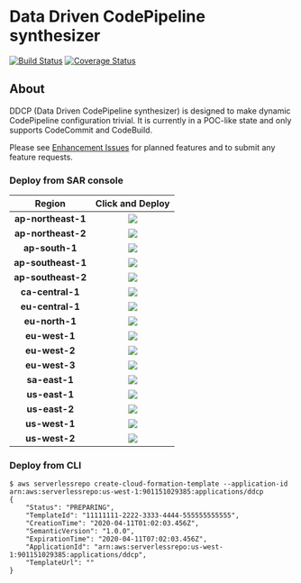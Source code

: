# Data Driven CodePipeline synthesizer

[![Build Status](https://ddcp-pipeline-badgeassetsdd232fa513-16aet7pptdyyx.s3-us-west-1.amazonaws.com/876f717f1bd19c4fd7d20b880a3c010fbe55ebc7)](https://us-west-1.console.aws.amazon.com/codesuite/codepipeline/pipelines/ddcp-build/view?region=us-west-1)
[![Coverage Status](https://coveralls.io/repos/github/curquhart/ddcp/badge.svg?branch=master)](https://coveralls.io/github/curquhart/ddcp?branch=master)

About
-----
DDCP (Data Driven CodePipeline synthesizer) is designed to make dynamic CodePipeline
configuration trivial. It is currently in a POC-like state and only supports CodeCommit and CodeBuild.

Please see [Enhancement Issues](https://github.com/curquhart/ddcp/labels/enhancement) for planned features and to
submit any feature requests.

### Deploy from SAR console
|        Region        |                    Click and Deploy                     |
| :----------------: | :----------------------------------------------------------: |
|  **ap-northeast-1**  |[![](https://img.shields.io/badge/SAR-Deploy%20Now-yellow.svg)](https://deploy.serverlessrepo.app/ap-northeast-1/?app=arn:aws:serverlessrepo:ap-northeast-1:901151029385:applications/ddcp)|
|  **ap-northeast-2**  |[![](https://img.shields.io/badge/SAR-Deploy%20Now-yellow.svg)](https://deploy.serverlessrepo.app/ap-northeast-2/?app=arn:aws:serverlessrepo:ap-northeast-2:901151029385:applications/ddcp)|
|  **ap-south-1**  |[![](https://img.shields.io/badge/SAR-Deploy%20Now-yellow.svg)](https://deploy.serverlessrepo.app/ap-south-1/?app=arn:aws:serverlessrepo:ap-south-1:901151029385:applications/ddcp)|
|  **ap-southeast-1**  |[![](https://img.shields.io/badge/SAR-Deploy%20Now-yellow.svg)](https://deploy.serverlessrepo.app/ap-southeast-1/?app=arn:aws:serverlessrepo:ap-southeast-1:901151029385:applications/ddcp)|
|  **ap-southeast-2**  |[![](https://img.shields.io/badge/SAR-Deploy%20Now-yellow.svg)](https://deploy.serverlessrepo.app/ap-southeast-2/?app=arn:aws:serverlessrepo:ap-southeast-2:901151029385:applications/ddcp)|
|  **ca-central-1**  |[![](https://img.shields.io/badge/SAR-Deploy%20Now-yellow.svg)](https://deploy.serverlessrepo.app/ca-central-1/?app=arn:aws:serverlessrepo:ca-central-1:901151029385:applications/ddcp)|
|  **eu-central-1**  |[![](https://img.shields.io/badge/SAR-Deploy%20Now-yellow.svg)](https://deploy.serverlessrepo.app/eu-central-1/?app=arn:aws:serverlessrepo:eu-central-1:901151029385:applications/ddcp)|
|  **eu-north-1**  |[![](https://img.shields.io/badge/SAR-Deploy%20Now-yellow.svg)](https://deploy.serverlessrepo.app/eu-north-1/?app=arn:aws:serverlessrepo:eu-north-1:901151029385:applications/ddcp)|
|  **eu-west-1**  |[![](https://img.shields.io/badge/SAR-Deploy%20Now-yellow.svg)](https://deploy.serverlessrepo.app/eu-west-1/?app=arn:aws:serverlessrepo:eu-west-1:901151029385:applications/ddcp)|
|  **eu-west-2**  |[![](https://img.shields.io/badge/SAR-Deploy%20Now-yellow.svg)](https://deploy.serverlessrepo.app/eu-west-2/?app=arn:aws:serverlessrepo:eu-west-2:901151029385:applications/ddcp)|
|  **eu-west-3**  |[![](https://img.shields.io/badge/SAR-Deploy%20Now-yellow.svg)](https://deploy.serverlessrepo.app/eu-west-3/?app=arn:aws:serverlessrepo:eu-west-3:901151029385:applications/ddcp)|
|  **sa-east-1**  |[![](https://img.shields.io/badge/SAR-Deploy%20Now-yellow.svg)](https://deploy.serverlessrepo.app/sa-east-1/?app=arn:aws:serverlessrepo:sa-east-1:901151029385:applications/ddcp)|
|  **us-east-1**  |[![](https://img.shields.io/badge/SAR-Deploy%20Now-yellow.svg)](https://deploy.serverlessrepo.app/us-east-1/?app=arn:aws:serverlessrepo:us-east-1:901151029385:applications/ddcp)|
|  **us-east-2**  |[![](https://img.shields.io/badge/SAR-Deploy%20Now-yellow.svg)](https://deploy.serverlessrepo.app/us-east-2/?app=arn:aws:serverlessrepo:us-east-2:901151029385:applications/ddcp)|
|  **us-west-1**  |[![](https://img.shields.io/badge/SAR-Deploy%20Now-yellow.svg)](https://deploy.serverlessrepo.app/us-west-1/?app=arn:aws:serverlessrepo:us-west-1:901151029385:applications/ddcp)|
|  **us-west-2**  |[![](https://img.shields.io/badge/SAR-Deploy%20Now-yellow.svg)](https://deploy.serverlessrepo.app/us-west-2/?app=arn:aws:serverlessrepo:us-west-2:901151029385:applications/ddcp)|

### Deploy from CLI

```
$ aws serverlessrepo create-cloud-formation-template --application-id arn:aws:serverlessrepo:us-west-1:901151029385:applications/ddcp
{
    "Status": "PREPARING",
    "TemplateId": "11111111-2222-3333-4444-555555555555",
    "CreationTime": "2020-04-11T01:02:03.456Z",
    "SemanticVersion": "1.0.0",
    "ExpirationTime": "2020-04-11T07:02:03.456Z",
    "ApplicationId": "arn:aws:serverlessrepo:us-west-1:901151029385:applications/ddcp",
    "TemplateUrl": ""
}
```
